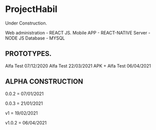 # ProjectHabil
Under Construction.

Web administration - REACT JS.
Mobile APP - REACT-NATIVE
Server - NODE JS
Database - MYSQL


## PROTOTYPES.
Alfa Test 07/12/2020
Alfa Test 22/03/2021
APK + Alfa Test 06/04/2021

## ALPHA CONSTRUCTION
<p>0.0.2 = 07/01/2021</p>
<p>0.0.3 = 21/01/2021</p>
<p>v1 = 19/02/2021</p>
<p>v1.0.2 = 06/04/2021</p>

